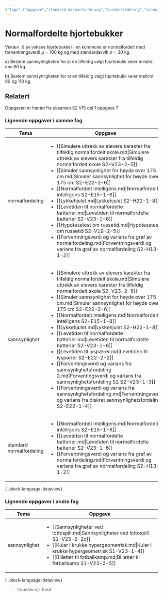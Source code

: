 ```yaml
---
{"tags":["oppgave","standard normalfordeling","normalfordeling","sannsynlighet","s2","del1"],"temaer":["standard normalfordeling","normalfordeling","sannsynlighet"],"alias":[null],"del":1,"oppgave":7,"fag":"s2","eksamen":"v15","dg-publish":true,"title":"Normalfordelte hjortebukker","date":"2023-05-31","modified":"2023-05-31","permalink":"/normalfordelte-hjortebukker/","dgPassFrontmatter":true}
---
```



# Normalfordelte hjortebukker
Vekten  $X$ av voksne hjortebukker i en kommune er normalfordelt med forventningsverdi $\mu = 100$ kg og med standardavvik $\sigma=20$ kg.

a) Bestem sannsynligheten for at en tilfeldig valgt hjortebukk veier mindre enn 90 kg.

b) Bestem sannsynligheten for at en tilfeldig valgt hjortebukk veier mellom 90 og 110 kg.

## Relatert
<p><span>Oppgaven er hentet fra eksamen S2 V15 del 1 oppgave 7</span></p>

### Lignende oppgaver i samme fag
| Tema                     | Oppgave                                                                                                                                                                                                                                                                                                                                                                                                                                                                                                                                                                                                                                                                                                                                                                                                                                                                                                                                |
| ------------------------ | -------------------------------------------------------------------------------------------------------------------------------------------------------------------------------------------------------------------------------------------------------------------------------------------------------------------------------------------------------------------------------------------------------------------------------------------------------------------------------------------------------------------------------------------------------------------------------------------------------------------------------------------------------------------------------------------------------------------------------------------------------------------------------------------------------------------------------------------------------------------------------------------------------------------------------------- |
| normalfordeling          | <ul><li>[[Simulere uttrekk av elevers karakter fra tilfeldig normalfordelt skole.md\\|Simulere uttrekk av elevers karakter fra tilfeldig normalfordelt skole S2-V23-2-5]]</li><li>[[Simuler sannsynlighet for høyde over 175 cm.md\\|Simuler sannsynlighet for høyde over 175 cm S2-E22-2-6]]</li><li>[[Normalfordelt intelligens.md\\|Normalfordelt intelligens S2-E15-1-8]]</li><li>[[Lykkehjulet.md\\|Lykkehjulet S2-H22-1-8]]</li><li>[[Levetiden til normalfordelte batterier.md\\|Levetiden til normalfordelte batterier S2-V23-1-6]]</li><li>[[Hypotesetest om russetid.md\\|Hypotesetest om russetid S2-V19-2-5]]</li><li>[[Forventningsverdi og varians fra graf av normalfordeling.md\\|Forventningsverdi og varians fra graf av normalfordeling S2-H13-1-2]]</li></ul>                                                                                                                                                      |
| sannsynlighet            | <ul><li>[[Simulere uttrekk av elevers karakter fra tilfeldig normalfordelt skole.md\\|Simulere uttrekk av elevers karakter fra tilfeldig normalfordelt skole S2-V23-2-5]]</li><li>[[Simuler sannsynlighet for høyde over 175 cm.md\\|Simuler sannsynlighet for høyde over 175 cm S2-E22-2-6]]</li><li>[[Normalfordelt intelligens.md\\|Normalfordelt intelligens S2-E15-1-8]]</li><li>[[Lykkehjulet.md\\|Lykkehjulet S2-H22-1-8]]</li><li>[[Levetiden til normalfordelte batterier.md\\|Levetiden til normalfordelte batterier S2-V23-1-6]]</li><li>[[Levetiden til lyspærer.md\\|Levetiden til lyspærer S2-E22-2-2]]</li><li>[[Forventingsverdi og varians fra sannsynlighetsfordeling 2.md\\|Forventingsverdi og varians fra sannsynlighetsfordeling S2 S2-V23-1-3]]</li><li>[[Forventningsverdi og varians fra sannsynlighetsfordeling.md\\|Forventningsverdi og varians fra diskret sannsynlighetsfordeling S2-E22-1-4]]</li></ul> |
| standard normalfordeling | <ul><li>[[Normalfordelt intelligens.md\\|Normalfordelt intelligens S2-E15-1-8]]</li><li>[[Levetiden til normalfordelte batterier.md\\|Levetiden til normalfordelte batterier S2-V23-1-6]]</li><li>[[Forventningsverdi og varians fra graf av normalfordeling.md\\|Forventningsverdi og varians fra graf av normalfordeling S2-H13-1-2]]</li></ul>                                                                                                                                                                                                                                                                                                                                                                                                                                                                                                                                                                                      |

{ .block-language-dataview}

### Lignende oppgaver i andre fag
| Tema          | Oppgave                                                                                                                                                                                                                                                                        |
| ------------- | ------------------------------------------------------------------------------------------------------------------------------------------------------------------------------------------------------------------------------------------------------------------------------ |
| sannsynlighet | <ul><li>[[Sannsynligheter ved lottospill.md\\|Sannsynligheter ved lottospill S1-V23-2-2c]]</li><li>[[Kuler i krukke hypergeometrisk.md\\|Kuler i krukke hypergeometrisk S1-V23-1-4]]</li><li>[[Billetter til fotballkamp.md\\|Billetter til fotballkamp S1-V23-2-5]]</li></ul> |

{ .block-language-dataview}

>[!question]- Fasit
> 
>

